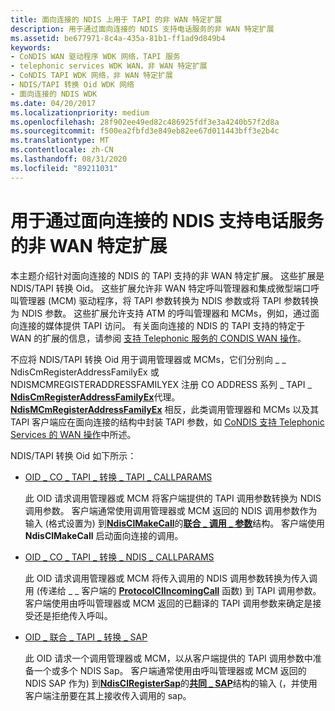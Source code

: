 ```yaml
---
title: 面向连接的 NDIS 上用于 TAPI 的非 WAN 特定扩展
description: 用于通过面向连接的 NDIS 支持电话服务的非 WAN 特定扩展
ms.assetid: be677971-8c4a-435a-81b1-ff1ad9d849b4
keywords:
- CoNDIS WAN 驱动程序 WDK 网络，TAPI 服务
- telephonic services WDK WAN，非 WAN 特定扩展
- CoNDIS TAPI WDK 网络，非 WAN 特定扩展
- NDIS/TAPI 转换 Oid WDK 网络
- 面向连接的 NDIS WDK
ms.date: 04/20/2017
ms.localizationpriority: medium
ms.openlocfilehash: 28f902ee49ed82c486925fdf3e3a4240b57f2d8a
ms.sourcegitcommit: f500ea2fbfd3e849eb82ee67d011443bff3e2b4c
ms.translationtype: MT
ms.contentlocale: zh-CN
ms.lasthandoff: 08/31/2020
ms.locfileid: "89211031"
---
```

# <a name="non-wan-specific-extensions-to-support-telephonic-services-over-connection-oriented-ndis"></a>用于通过面向连接的 NDIS 支持电话服务的非 WAN 特定扩展





本主题介绍针对面向连接的 NDIS 的 TAPI 支持的非 WAN 特定扩展。 这些扩展是 NDIS/TAPI 转换 Oid。 这些扩展允许非 WAN 特定呼叫管理器和集成微型端口呼叫管理器 (MCM) 驱动程序，将 TAPI 参数转换为 NDIS 参数或将 TAPI 参数转换为 NDIS 参数。 这些扩展允许支持 ATM 的呼叫管理器和 MCMs，例如，通过面向连接的媒体提供 TAPI 访问。 有关面向连接的 NDIS 的 TAPI 支持的特定于 WAN 的扩展的信息，请参阅 [支持 Telephonic 服务的 CONDIS WAN 操作](condis-wan-operations-that-support-telephonic-services.md)。

不应将 NDIS/TAPI 转换 Oid 用于调用管理器或 MCMs，它们分别向 \_ \_ NdisCmRegisterAddressFamilyEx 或 NDISMCMREGISTERADDRESSFAMILYEX 注册 CO ADDRESS 系列 \_ TAPI \_ [**NdisCmRegisterAddressFamilyEx**](/windows-hardware/drivers/ddi/ndis/nf-ndis-ndiscmregisteraddressfamilyex)代理。 [**NdisMCmRegisterAddressFamilyEx**](/windows-hardware/drivers/ddi/ndis/nf-ndis-ndismcmregisteraddressfamilyex) 相反，此类调用管理器和 MCMs 以及其 TAPI 客户端应在面向连接的结构中封装 TAPI 参数，如 [CoNDIS 支持 Telephonic Services 的 WAN 操作](condis-wan-operations-that-support-telephonic-services.md)中所述。

NDIS/TAPI 转换 Oid 如下所示：

-   [OID \_ CO \_ TAPI \_ 转换 \_ TAPI \_ CALLPARAMS](./oid-co-tapi-translate-tapi-callparams.md)

    此 OID 请求调用管理器或 MCM 将客户端提供的 TAPI 调用参数转换为 NDIS 调用参数。 客户端通常使用调用管理器或 MCM 返回的 NDIS 调用参数作为输入 (格式设置为) 到[**NdisClMakeCall**](/windows-hardware/drivers/ddi/ndis/nf-ndis-ndisclmakecall)的[**联合 \_ 调用 \_ 参数**](/previous-versions/windows/hardware/network/ff545384(v=vs.85))结构。 客户端使用 **NdisClMakeCall** 启动面向连接的调用。

-   [OID \_ CO \_ TAPI \_ 转换 \_ NDIS \_ CALLPARAMS](./oid-co-tapi-translate-ndis-callparams.md)

    此 OID 请求调用管理器或 MCM 将传入调用的 NDIS 调用参数转换为传入调用 (传递给 \_ \_ 客户端的 [**ProtocolClIncomingCall**](/windows-hardware/drivers/ddi/ndis/nc-ndis-protocol_cl_incoming_call) 函数) 到 TAPI 调用参数。 客户端使用由呼叫管理器或 MCM 返回的已翻译的 TAPI 调用参数来确定是接受还是拒绝传入呼叫。

-   [OID \_ 联合 \_ TAPI \_ 转换 \_ SAP](./oid-co-tapi-translate-tapi-sap.md)

    此 OID 请求一个调用管理器或 MCM，以从客户端提供的 TAPI 调用参数中准备一个或多个 NDIS Sap。 客户端通常使用由呼叫管理器或 MCM 返回的 NDIS SAP 作为) 到[**NdisClRegisterSap**](/windows-hardware/drivers/ddi/ndis/nf-ndis-ndisclregistersap)的[**共同 \_ SAP**](/previous-versions/windows/hardware/network/ff545392(v=vs.85))结构的输入 (，并使用客户端注册要在其上接收传入调用的 sap。

 

